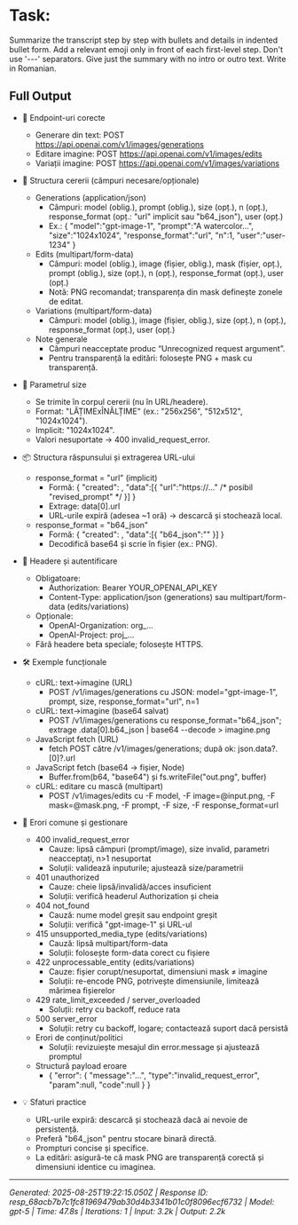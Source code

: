 # Task:
Summarize the transcript step by step with bullets and details in indented bullet form. Add a relevant emoji only in front of each first-level step. Don't use '---' separators. Give just the summary with no intro or outro text. Write in Romanian.

## Full Output
- 🔗 Endpoint-uri corecte
  - Generare din text: POST https://api.openai.com/v1/images/generations
  - Editare imagine: POST https://api.openai.com/v1/images/edits
  - Variații imagine: POST https://api.openai.com/v1/images/variations

- 🧩 Structura cererii (câmpuri necesare/opționale)
  - Generations (application/json)
    - Câmpuri: model (oblig.), prompt (oblig.), size (opț.), n (opț.), response_format (opț.: "url" implicit sau "b64_json"), user (opț.)
    - Ex.: { "model":"gpt-image-1", "prompt":"A watercolor...", "size":"1024x1024", "response_format":"url", "n":1, "user":"user-1234" }
  - Edits (multipart/form-data)
    - Câmpuri: model (oblig.), image (fișier, oblig.), mask (fișier, opț.), prompt (oblig.), size (opț.), n (opț.), response_format (opț.), user (opț.)
    - Notă: PNG recomandat; transparența din mask definește zonele de editat.
  - Variations (multipart/form-data)
    - Câmpuri: model (oblig.), image (fișier, oblig.), size (opț.), n (opț.), response_format (opț.), user (opț.)
  - Note generale
    - Câmpuri neacceptate produc “Unrecognized request argument”.
    - Pentru transparență la editări: folosește PNG + mask cu transparență.

- 📐 Parametrul size
  - Se trimite în corpul cererii (nu în URL/headere).
  - Format: "LĂȚIMExÎNĂLȚIME" (ex.: "256x256", "512x512", "1024x1024").
  - Implicit: "1024x1024".
  - Valori nesuportate → 400 invalid_request_error.

- 📦 Structura răspunsului și extragerea URL-ului
  - response_format = "url" (implicit)
    - Formă: { "created": <epoch>, "data":[{ "url":"https://..." /* posibil "revised_prompt" */ }] }
    - Extrage: data[0].url
    - URL-urile expiră (adesea ~1 oră) → descarcă și stochează local.
  - response_format = "b64_json"
    - Formă: { "created": <epoch>, "data":[{ "b64_json":"<base64>" }] }
    - Decodifică base64 și scrie în fișier (ex.: PNG).

- 🔐 Headere și autentificare
  - Obligatoare:
    - Authorization: Bearer YOUR_OPENAI_API_KEY
    - Content-Type: application/json (generations) sau multipart/form-data (edits/variations)
  - Opționale:
    - OpenAI-Organization: org_...
    - OpenAI-Project: proj_...
  - Fără headere beta speciale; folosește HTTPS.

- 🛠️ Exemple funcționale
  - cURL: text→imagine (URL)
    - POST /v1/images/generations cu JSON: model="gpt-image-1", prompt, size, response_format="url", n=1
  - cURL: text→imagine (base64 salvat)
    - POST /v1/images/generations cu response_format="b64_json"; extrage .data[0].b64_json | base64 --decode > imagine.png
  - JavaScript fetch (URL)
    - fetch POST către /v1/images/generations; după ok: json.data?.[0]?.url
  - JavaScript fetch (base64 → fișier, Node)
    - Buffer.from(b64, "base64") și fs.writeFile("out.png", buffer)
  - cURL: editare cu mască (multipart)
    - POST /v1/images/edits cu -F model, -F image=@input.png, -F mask=@mask.png, -F prompt, -F size, -F response_format=url

- 🚫 Erori comune și gestionare
  - 400 invalid_request_error
    - Cauze: lipsă câmpuri (prompt/image), size invalid, parametri neacceptați, n>1 nesuportat
    - Soluții: validează inputurile; ajustează size/parametrii
  - 401 unauthorized
    - Cauze: cheie lipsă/invalidă/acces insuficient
    - Soluții: verifică headerul Authorization și cheia
  - 404 not_found
    - Cauză: nume model greșit sau endpoint greșit
    - Soluții: verifică "gpt-image-1" și URL-ul
  - 415 unsupported_media_type (edits/variations)
    - Cauză: lipsă multipart/form-data
    - Soluții: folosește form-data corect cu fișiere
  - 422 unprocessable_entity (edits/variations)
    - Cauze: fișier corupt/nesuportat, dimensiuni mask ≠ imagine
    - Soluții: re-encode PNG, potrivește dimensiunile, limitează mărimea fișierelor
  - 429 rate_limit_exceeded / server_overloaded
    - Soluții: retry cu backoff, reduce rata
  - 500 server_error
    - Soluții: retry cu backoff, logare; contactează suport dacă persistă
  - Erori de conținut/politici
    - Soluții: revizuiește mesajul din error.message și ajustează promptul
  - Structură payload eroare
    - { "error": { "message":"...", "type":"invalid_request_error", "param":null, "code":null } }

- 💡 Sfaturi practice
  - URL-urile expiră: descarcă și stochează dacă ai nevoie de persistență.
  - Preferă "b64_json" pentru stocare binară directă.
  - Prompturi concise și specifice.
  - La editări: asigură-te că mask PNG are transparență corectă și dimensiuni identice cu imaginea.

---
*Generated: 2025-08-25T19:22:15.050Z | Response ID: resp_68acb7b7c1fc81969479ab30d4b3341b01c0f8096ecf6732 | Model: gpt-5 | Time: 47.8s | Iterations: 1 | Input: 3.2k | Output: 2.2k*